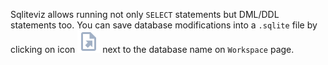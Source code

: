 Sqliteviz allows running not only `SELECT` statements but DML/DDL statements
too. You can save database modifications into a `.sqlite` file by clicking on
icon <img src="./img/file-export.svg"/> next to the database name on `Workspace`
page.
